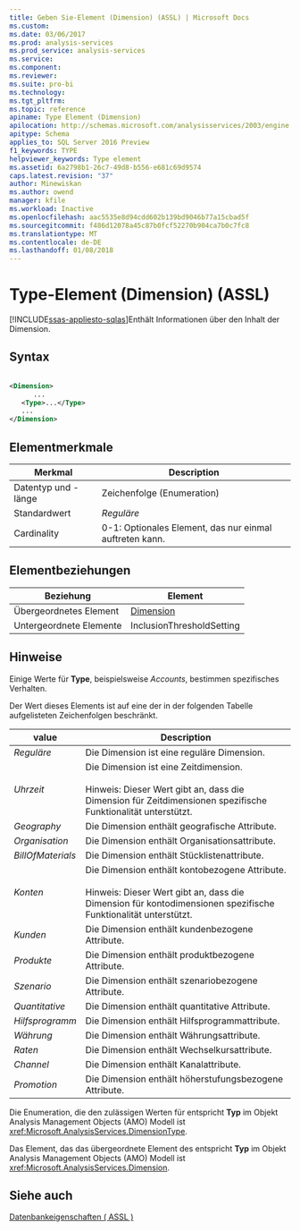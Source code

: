 ```yaml
---
title: Geben Sie-Element (Dimension) (ASSL) | Microsoft Docs
ms.custom: 
ms.date: 03/06/2017
ms.prod: analysis-services
ms.prod_service: analysis-services
ms.service: 
ms.component: 
ms.reviewer: 
ms.suite: pro-bi
ms.technology: 
ms.tgt_pltfrm: 
ms.topic: reference
apiname: Type Element (Dimension)
apilocation: http://schemas.microsoft.com/analysisservices/2003/engine
apitype: Schema
applies_to: SQL Server 2016 Preview
f1_keywords: TYPE
helpviewer_keywords: Type element
ms.assetid: 6a2798b1-26c7-49d8-b556-e681c69d9574
caps.latest.revision: "37"
author: Minewiskan
ms.author: owend
manager: kfile
ms.workload: Inactive
ms.openlocfilehash: aac5535e8d94cdd602b139bd9046b77a15cbad5f
ms.sourcegitcommit: f486d12078a45c87b0fcf52270b904ca7b0c7fc8
ms.translationtype: MT
ms.contentlocale: de-DE
ms.lasthandoff: 01/08/2018
---
```

# <a name="type-element-dimension-assl"></a>Type-Element (Dimension) (ASSL)
[!INCLUDE[ssas-appliesto-sqlas](../../../includes/ssas-appliesto-sqlas.md)]Enthält Informationen über den Inhalt der Dimension.  
  
## <a name="syntax"></a>Syntax  
  
```xml  
  
<Dimension>  
      ...  
   <Type>...</Type>  
   ...  
</Dimension>  
```  
  
## <a name="element-characteristics"></a>Elementmerkmale  
  
|Merkmal|Description|  
|--------------------|-----------------|  
|Datentyp und -länge|Zeichenfolge (Enumeration)|  
|Standardwert|*Reguläre*|  
|Cardinality|0-1: Optionales Element, das nur einmal auftreten kann.|  
  
## <a name="element-relationships"></a>Elementbeziehungen  
  
|Beziehung|Element|  
|------------------|-------------|  
|Übergeordnetes Element|[Dimension](../../../analysis-services/scripting/objects/dimension-element-assl.md)|  
|Untergeordnete Elemente|InclusionThresholdSetting|  
  
## <a name="remarks"></a>Hinweise  
 Einige Werte für **Type**, beispielsweise *Accounts*, bestimmen spezifisches Verhalten.  
  
 Der Wert dieses Elements ist auf eine der in der folgenden Tabelle aufgelisteten Zeichenfolgen beschränkt.  
  
|value|Description|  
|-----------|-----------------|  
|*Reguläre*|Die Dimension ist eine reguläre Dimension.|  
|*Uhrzeit*|Die Dimension ist eine Zeitdimension.<br /><br /> Hinweis: Dieser Wert gibt an, dass die Dimension für Zeitdimensionen spezifische Funktionalität unterstützt.|  
|*Geography*|Die Dimension enthält geografische Attribute.|  
|*Organisation*|Die Dimension enthält Organisationsattribute.|  
|*BillOfMaterials*|Die Dimension enthält Stücklistenattribute.|  
|*Konten*|Die Dimension enthält kontobezogene Attribute.<br /><br /> Hinweis: Dieser Wert gibt an, dass die Dimension für kontodimensionen spezifische Funktionalität unterstützt.|  
|*Kunden*|Die Dimension enthält kundenbezogene Attribute.|  
|*Produkte*|Die Dimension enthält produktbezogene Attribute.|  
|*Szenario*|Die Dimension enthält szenariobezogene Attribute.|  
|*Quantitative*|Die Dimension enthält quantitative Attribute.|  
|*Hilfsprogramm*|Die Dimension enthält Hilfsprogrammattribute.|  
|*Währung*|Die Dimension enthält Währungsattribute.|  
|*Raten*|Die Dimension enthält Wechselkursattribute.|  
|*Channel*|Die Dimension enthält Kanalattribute.|  
|*Promotion*|Die Dimension enthält höherstufungsbezogene Attribute.|  
  
 Die Enumeration, die den zulässigen Werten für entspricht **Typ** im Objekt Analysis Management Objects (AMO) Modell ist <xref:Microsoft.AnalysisServices.DimensionType>.  
  
 Das Element, das das übergeordnete Element des entspricht **Typ** im Objekt Analysis Management Objects (AMO) Modell ist <xref:Microsoft.AnalysisServices.Dimension>.  
  
## <a name="see-also"></a>Siehe auch  
 [Datenbankeigenschaften &#40; ASSL &#41;](../../../analysis-services/scripting/properties/properties-assl.md)  
  
  
